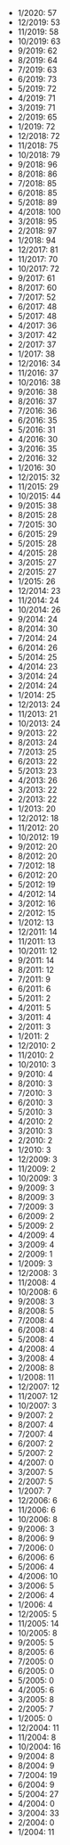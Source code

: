 *  1/2020: 57
*  12/2019: 53
*  11/2019: 58
*  10/2019: 63
*  9/2019: 62
*  8/2019: 64
*  7/2019: 63
*  6/2019: 73
*  5/2019: 72
*  4/2019: 71
*  3/2019: 71
*  2/2019: 65
*  1/2019: 72
*  12/2018: 72
*  11/2018: 75
*  10/2018: 79
*  9/2018: 96
*  8/2018: 86
*  7/2018: 85
*  6/2018: 85
*  5/2018: 89
*  4/2018: 100
*  3/2018: 95
*  2/2018: 97
*  1/2018: 94
*  12/2017: 81
*  11/2017: 70
*  10/2017: 72
*  9/2017: 61
*  8/2017: 60
*  7/2017: 52
*  6/2017: 48
*  5/2017: 48
*  4/2017: 36
*  3/2017: 42
*  2/2017: 37
*  1/2017: 38
*  12/2016: 34
*  11/2016: 37
*  10/2016: 38
*  9/2016: 38
*  8/2016: 37
*  7/2016: 36
*  6/2016: 35
*  5/2016: 31
*  4/2016: 30
*  3/2016: 35
*  2/2016: 32
*  1/2016: 30
*  12/2015: 32
*  11/2015: 29
*  10/2015: 44
*  9/2015: 38
*  8/2015: 28
*  7/2015: 30
*  6/2015: 29
*  5/2015: 28
*  4/2015: 28
*  3/2015: 27
*  2/2015: 27
*  1/2015: 26
*  12/2014: 23
*  11/2014: 24
*  10/2014: 26
*  9/2014: 24
*  8/2014: 30
*  7/2014: 24
*  6/2014: 26
*  5/2014: 25
*  4/2014: 23
*  3/2014: 24
*  2/2014: 24
*  1/2014: 25
*  12/2013: 24
*  11/2013: 21
*  10/2013: 24
*  9/2013: 22
*  8/2013: 24
*  7/2013: 25
*  6/2013: 22
*  5/2013: 23
*  4/2013: 26
*  3/2013: 22
*  2/2013: 22
*  1/2013: 20
*  12/2012: 18
*  11/2012: 20
*  10/2012: 19
*  9/2012: 20
*  8/2012: 20
*  7/2012: 18
*  6/2012: 20
*  5/2012: 19
*  4/2012: 14
*  3/2012: 16
*  2/2012: 15
*  1/2012: 13
*  12/2011: 14
*  11/2011: 13
*  10/2011: 12
*  9/2011: 14
*  8/2011: 12
*  7/2011: 9
*  6/2011: 6
*  5/2011: 2
*  4/2011: 5
*  3/2011: 4
*  2/2011: 3
*  1/2011: 2
*  12/2010: 2
*  11/2010: 2
*  10/2010: 3
*  9/2010: 4
*  8/2010: 3
*  7/2010: 3
*  6/2010: 3
*  5/2010: 3
*  4/2010: 2
*  3/2010: 3
*  2/2010: 2
*  1/2010: 3
*  12/2009: 3
*  11/2009: 2
*  10/2009: 3
*  9/2009: 3
*  8/2009: 3
*  7/2009: 3
*  6/2009: 2
*  5/2009: 2
*  4/2009: 4
*  3/2009: 4
*  2/2009: 1
*  1/2009: 3
*  12/2008: 3
*  11/2008: 4
*  10/2008: 6
*  9/2008: 3
*  8/2008: 5
*  7/2008: 4
*  6/2008: 4
*  5/2008: 4
*  4/2008: 4
*  3/2008: 4
*  2/2008: 8
*  1/2008: 11
*  12/2007: 12
*  11/2007: 12
*  10/2007: 3
*  9/2007: 2
*  8/2007: 4
*  7/2007: 4
*  6/2007: 2
*  5/2007: 2
*  4/2007: 0
*  3/2007: 5
*  2/2007: 5
*  1/2007: 7
*  12/2006: 6
*  11/2006: 6
*  10/2006: 8
*  9/2006: 3
*  8/2006: 9
*  7/2006: 0
*  6/2006: 6
*  5/2006: 4
*  4/2006: 10
*  3/2006: 5
*  2/2006: 4
*  1/2006: 4
*  12/2005: 5
*  11/2005: 14
*  10/2005: 8
*  9/2005: 5
*  8/2005: 6
*  7/2005: 0
*  6/2005: 0
*  5/2005: 0
*  4/2005: 6
*  3/2005: 8
*  2/2005: 7
*  1/2005: 0
*  12/2004: 11
*  11/2004: 8
*  10/2004: 16
*  9/2004: 8
*  8/2004: 9
*  7/2004: 19
*  6/2004: 9
*  5/2004: 27
*  4/2004: 0
*  3/2004: 33
*  2/2004: 0
*  1/2004: 11